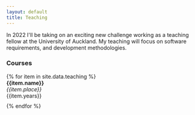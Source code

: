 ```yaml
---
layout: default
title: Teaching
---
```



<div class="mb-4">
In 2022 I'll be taking on an exciting new challenge working as a teaching fellow at the University of Auckland. My teaching will focus on software requirements, and development methodologies.<br>
</div>

<h3 class="text-primary">Courses</h3>
{% for item in site.data.teaching %}
  <div style="padding-bottom: 10px"> <b>{{item.name}}</b><br>
  <i>{{item.place}}</i><br>
  {{item.years}}</div>
{% endfor %}
